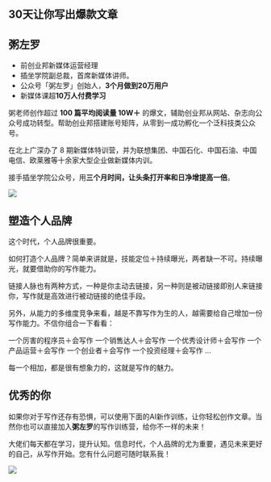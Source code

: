 ## 30天让你写出爆款文章

## 粥左罗

- 前创业邦新媒体运营经理
- 插坐学院副总裁，首席新媒体讲师。
- 公众号「粥左罗」创始人，**3个月做到20万用户**
- 新媒体课超**10万人付费学习**

粥老师创作超过 **100 篇平均阅读量 10W＋** 的爆文，辅助创业邦从网站、杂志向公众号成功转型。帮助创业邦搭建账号矩阵，从零到一成功孵化一个泛科技类公众号。

在北上广深办了 8 期新媒体特训营，并为联想集团、中国石化、中国石油、中国电信、欧莱雅等十余家大型企业做新媒体内训。

接手插坐学院公众号，用**三个月时间，让头条打开率和日净增提高一倍**。

![](http://cdn.zsxq100.com/wp-content/uploads/2018/10/2018101102151715.jpg)

## 塑造个人品牌

这个时代，个人品牌很重要。

如何打造个人品牌？简单来讲就是，技能定位＋持续曝光，两者缺一不可。持续曝光，就要借助你的写作能力。

链接人脉也有两种方式，一种是你主动去链接，另一种则是被动链接即别人来链接你，写作就是高效进行被动链接的绝佳手段。

另外，从能力的多维度竞争来看，越是不靠写作为生的人，越需要给自己增加一份写作能力。不信你组合一下看看：

一个厉害的程序员＋会写作
一个销售达人＋会写作
一个优秀设计师＋会写作
一个产品运营＋会写作
一个创业者＋会写作
一个投资经理＋会写作
…

每一个相加，都是很有想象力的，这就是写作的魅力。

## 优秀的你

如果你对于写作还存有恐惧，可以使用下面的AI新作训练，让你轻松创作文章。当然你也可以直接加入**粥左罗**的写作训练营，给你不一样的未来！


大佬们每天都在学习，提升认知。信息时代，个人品牌的尤为重要，遇见未来更好的自己，从写作开始。您有什么问题可随时联系我！

![](https://img-blog.csdnimg.cn/20190510221509513.jpg)


